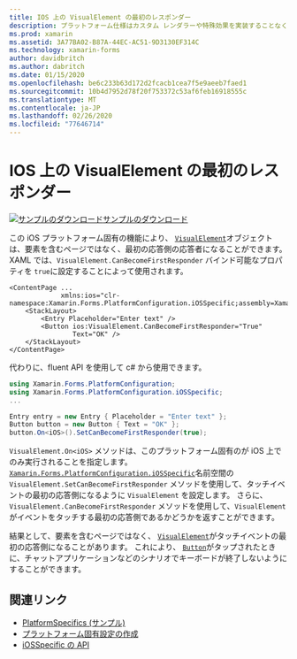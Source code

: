 ```yaml
---
title: IOS 上の VisualElement の最初のレスポンダー
description: プラットフォーム仕様はカスタム レンダラーや特殊効果を実装することなく、特定のプラットフォームでのみ利用できる機能の使用を可能にします。 この記事では、VisualElement オブジェクトを使用してイベントをタッチする最初のレスポンダーにする、iOS プラットフォーム固有のを使用する方法について説明します。
ms.prod: xamarin
ms.assetid: 3A77BA02-B87A-44EC-AC51-9D3130EF314C
ms.technology: xamarin-forms
author: davidbritch
ms.author: dabritch
ms.date: 01/15/2020
ms.openlocfilehash: be6c233b63d172d2fcacb1cea7f5e9aeeb7faed1
ms.sourcegitcommit: 10b4d7952d78f20f753372c53af6feb16918555c
ms.translationtype: MT
ms.contentlocale: ja-JP
ms.lasthandoff: 02/26/2020
ms.locfileid: "77646714"
---
```

# <a name="visualelement-first-responder-on-ios"></a>IOS 上の VisualElement の最初のレスポンダー

[![サンプルのダウンロード](~/media/shared/download.png)サンプルのダウンロード](https://docs.microsoft.com/samples/xamarin/xamarin-forms-samples/userinterface-platformspecifics)

この iOS プラットフォーム固有の機能により、 [`VisualElement`](xref:Xamarin.Forms.VisualElement)オブジェクトは、要素を含むページではなく、最初の応答側の応答者になることができます。 XAML では、`VisualElement.CanBecomeFirstResponder` バインド可能なプロパティを `true`に設定することによって使用されます。

```xaml
<ContentPage ...
             xmlns:ios="clr-namespace:Xamarin.Forms.PlatformConfiguration.iOSSpecific;assembly=Xamarin.Forms.Core">
    <StackLayout>
        <Entry Placeholder="Enter text" />
        <Button ios:VisualElement.CanBecomeFirstResponder="True"
                Text="OK" />
    </StackLayout>
</ContentPage>
```

代わりに、fluent API を使用して c# から使用できます。

```csharp
using Xamarin.Forms.PlatformConfiguration;
using Xamarin.Forms.PlatformConfiguration.iOSSpecific;
...

Entry entry = new Entry { Placeholder = "Enter text" };
Button button = new Button { Text = "OK" };
button.On<iOS>().SetCanBecomeFirstResponder(true);
```

`VisualElement.On<iOS>` メソッドは、このプラットフォーム固有のが iOS 上でのみ実行されることを指定します。 [`Xamarin.Forms.PlatformConfiguration.iOSSpecific`](xref:Xamarin.Forms.PlatformConfiguration.iOSSpecific)名前空間の `VisualElement.SetCanBecomeFirstResponder` メソッドを使用して、タッチイベントの最初の応答側になるように `VisualElement` を設定します。 さらに、`VisualElement.CanBecomeFirstResponder` メソッドを使用して、`VisualElement` がイベントをタッチする最初の応答側であるかどうかを返すことができます。

結果として、要素を含むページではなく、 [`VisualElement`](xref:Xamarin.Forms.VisualElement)がタッチイベントの最初の応答側になることがあります。 これにより、 [`Button`](xref:Xamarin.Forms.Button)がタップされたときに、チャットアプリケーションなどのシナリオでキーボードが終了しないようにすることができます。

## <a name="related-links"></a>関連リンク

- [PlatformSpecifics (サンプル)](https://docs.microsoft.com/samples/xamarin/xamarin-forms-samples/userinterface-platformspecifics)
- [プラットフォーム固有設定の作成](~/xamarin-forms/platform/platform-specifics/index.md#creating-platform-specifics)
- [iOSSpecific の API](xref:Xamarin.Forms.PlatformConfiguration.iOSSpecific)
